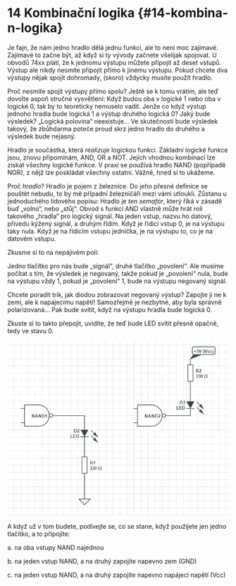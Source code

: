 # 14 Kombinační logika {#14-kombina-n-logika}

Je fajn, že nám jedno hradlo dělá jednu funkci, ale to není moc zajímavé. Zajímavé to začne být, až když si ty vývody začnete všelijak spojovat. U obvodů 74xx platí, že k jednomu výstupu můžete připojit až deset vstupů. Výstup ale nikdy nesmíte připojit přímo k jinému výstupu. Pokud chcete dva výstupy nějak spojit dohromady, (skoro) vždycky musíte použít hradlo.

Proč nesmíte spojit výstupy přímo spolu? Ještě se k tomu vrátím, ale teď dovolte aspoň stručné vysvětlení: Když budou oba v logické 1 nebo oba v logické 0, tak by to teoreticky nemuselo vadit. Jenže co když výstup jednoho hradla bude logická 1 a výstup druhého logická 0? Jaký bude výsledek? „Logická polovina“ neexistuje… Ve skutečnosti bude výsledek takový, že zbůhdarma poteče proud skrz jedno hradlo do druhého a výsledek bude nejasný.

Hradlo je součástka, která _realizuje_ logickou funkci. Základní logické funkce jsou, znovu připomínám, AND, OR a NOT. Jejich vhodnou kombinací lze získat všechny logické funkce. V praxi se používá hradlo NAND (popřípadě NOR), z nějž lze poskládat všechny ostatní. Vážně, hned si to ukážeme.

Proč _hradlo_? Hradlo je pojem z železnice. Do jeho přesné definice se pouštět nebudu, to by mě případní železničáři mezi vámi utloukli. Zůstanu u jednoduchého lidového popisu: Hradlo je _ten semafór_, který říká v zásadě buď „volno“, nebo „stůj“. Obvod s funkcí AND vlastně může hrát roli takového „hradla“ pro logický signál. Na jeden vstup, nazvu ho datový, přivedu kýžený signál, a druhým řídím. Když je řídicí vstup 0, je na výstupu taky nula. Když je na řídicím vstupu jednička, je na výstupu to, co je na datovém vstupu.

Zkusme si to na nepájivém poli:

Jedno tlačítko pro nás bude „signál“, druhé tlačítko „povolení“. Ale musíme počítat s tím, že výsledek je negovaný, takže pokud je „povolení“ nula, bude na výstupu vždy 1, pokud je „povolení“ 1, bude na výstupu negovaný signál.

Chcete poradit trik, jak diodou zobrazovat negovaný výstup? Zapojte ji ne k zemi, ale k napájecímu napětí! Samozřejmě je nezbytné, aby byla správně polarizovaná… Pak bude svítit, když na výstupu hradla bude logická 0.

Zkuste si to takto přepojit, uvidíte, že teď bude LED svítit přesně opačně, tedy ve stavu 0.

![156-1.png](images/000132.png)

A když už v tom budete, podívejte se, co se stane, když použijete jen jedno tlačítko, a to připojíte:

a. na oba vstupy NAND najednou

b. na jeden vstup NAND, a na druhý zapojíte napevno zem (GND)

c. na jeden vstup NAND, a na druhý zapojíte napevno napájecí napětí (Vcc)